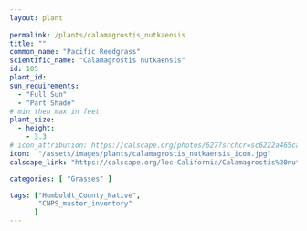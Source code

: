 ```yaml
---
layout: plant
 
permalink: /plants/calamagrostis_nutkaensis
title: ""
common_name: "Pacific Reedgrass"
scientific_name: "Calamagrostis nutkaensis"
id: 105 
plant_id: 
sun_requirements:
  - "Full Sun"
  - "Part Shade"
# min then max in feet
plant_size:
  - height: 
    - 3.3
# icon_attribution: https://calscape.org/photos/627?srchcr=sc6222a465ca456
icon:  "/assets/images/plants/calamagrostis_nutkaensis_icon.jpg"
calscape_link: "https://calscape.org/loc-California/Calamagrostis%20nutkaensis(%20)" 

categories: [ "Grasses" ]

tags: ["Humboldt_County_Native",
       "CNPS_master_inventory"
      ]
---
```



